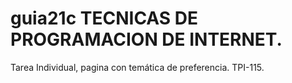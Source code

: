 # guia21c TECNICAS DE PROGRAMACION DE INTERNET.
Tarea Individual, pagina con temática de preferencia. TPI-115.
